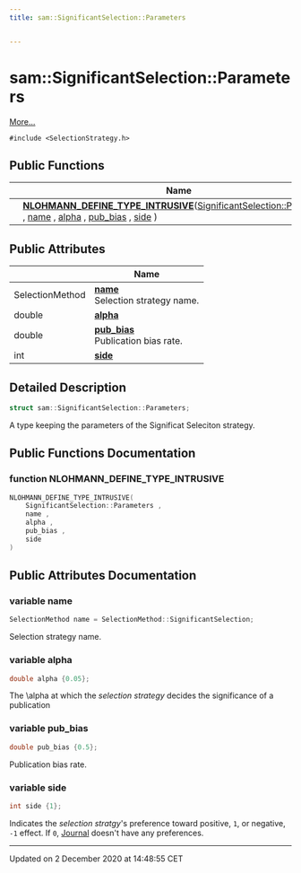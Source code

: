 ```yaml
---
title: sam::SignificantSelection::Parameters


---
```


# sam::SignificantSelection::Parameters




 [More...](#detailed-description)


`#include <SelectionStrategy.h>`













## Public Functions

|                | Name           |
| -------------- | -------------- |
|  | **[NLOHMANN_DEFINE_TYPE_INTRUSIVE](/doxygen/Classes/structsam_1_1_significant_selection_1_1_parameters/#function-nlohmann_define_type_intrusive)**([SignificantSelection::Parameters](/doxygen/Classes/structsam_1_1_significant_selection_1_1_parameters/) , [name](/doxygen/Classes/structsam_1_1_significant_selection_1_1_parameters/#variable-name) , [alpha](/doxygen/Classes/structsam_1_1_significant_selection_1_1_parameters/#variable-alpha) , [pub_bias](/doxygen/Classes/structsam_1_1_significant_selection_1_1_parameters/#variable-pub_bias) , [side](/doxygen/Classes/structsam_1_1_significant_selection_1_1_parameters/#variable-side) )  |


## Public Attributes

|                | Name           |
| -------------- | -------------- |
| SelectionMethod | **[name](/doxygen/Classes/structsam_1_1_significant_selection_1_1_parameters/#variable-name)** <br>Selection strategy name.  |
| double | **[alpha](/doxygen/Classes/structsam_1_1_significant_selection_1_1_parameters/#variable-alpha)**  |
| double | **[pub_bias](/doxygen/Classes/structsam_1_1_significant_selection_1_1_parameters/#variable-pub_bias)** <br>Publication bias rate.  |
| int | **[side](/doxygen/Classes/structsam_1_1_significant_selection_1_1_parameters/#variable-side)**  |






## Detailed Description

```cpp
struct sam::SignificantSelection::Parameters;
```



























A type keeping the parameters of the Significat Seleciton strategy. 









## Public Functions Documentation

### function NLOHMANN_DEFINE_TYPE_INTRUSIVE

```cpp
NLOHMANN_DEFINE_TYPE_INTRUSIVE(
    SignificantSelection::Parameters ,
    name ,
    alpha ,
    pub_bias ,
    side 
)
```































## Public Attributes Documentation

### variable name

```cpp
SelectionMethod name = SelectionMethod::SignificantSelection;
```

Selection strategy name. 




























### variable alpha

```cpp
double alpha {0.05};
```



























The \alpha at which the _selection strategy_ decides the significance of a publication 


### variable pub_bias

```cpp
double pub_bias {0.5};
```

Publication bias rate. 




























### variable side

```cpp
int side {1};
```



























Indicates the _selection stratgy_'s preference toward positive, `1`, or negative, `-1` effect. If `0`, [Journal](/doxygen/Classes/classsam_1_1_journal/) doesn't have any preferences. 






-------------------------------

Updated on  2 December 2020 at 14:48:55 CET